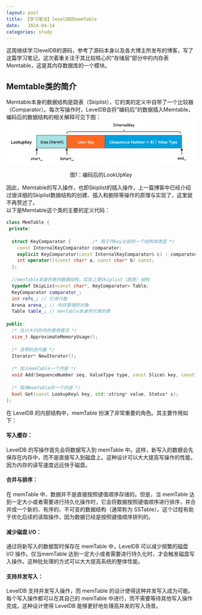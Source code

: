 ```yaml
---
layout: post
title: 【学习笔记】levelDB的memTable
date:   2024-04-14
categories: study
---
```

这周继续学习levelDB的源码，参考了源码本身以及各大博主所发布的博客，写了这篇学习笔记。这次着重关注于其比较核心的“存储层”部分中的内存表Memtable，这是其内存数据库的一个模块。  
## Memtable类的简介
Memtable本身的数据结构是跳表（Skiplist），它的类的定义中自带了一个比较器（Comparator）。每次写操作时，LevelDB会将“编码后”的数据插入Memtable，编码后的数据结构的相关解释可见下图：  
![my alternate text](/assets/LookupKey.png) 

<p align="center">
图1：编码后的LookUpKey
</p>

因此，Memtable的写入操作，也即Skiplist的插入操作，上一篇博客中已经介绍过很详细的Skiplist数据结构的创建、插入和删除等操作的原理与实现了，这里就不再赘述了。  
以下是Memtable这个类的主要的定义代码： 

```cpp  
class MemTable {
 private:

  struct KeyComparator {        /* 用于作key比较的一个结构体类型 */
    const InternalKeyComparator comparator;
    explicit KeyComparator(const InternalKeyComparator& c) : comparator(c) {}
    int operator()(const char* a, const char* b) const;
  };

  //menTable本身的表的数据结构，实际上是Skiplist（跳表）结构
  typedef SkipList<const char*, KeyComparator> Table; 
  KeyComparator comparator_;
  int refs_; // 引用计数
  Arena arena_; // 内存管理的对象
  Table table_; // menTable本身所代表的表

public:
  /* 估计大约的内存使用情况 */
  size_t ApproximateMemoryUsage();

  /* 自带的迭代器 */
  Iterator* NewIterator();

  /* 加入memTable一个内容 */
  void Add(SequenceNumber seq, ValueType type, const Slice& key, const Slice& value);

  /* 取得memTable的一个内容 */
  bool Get(const LookupKey& key, std::string* value, Status* s);
};

```
在 LevelDB 的内部结构中，memTable 扮演了非常重要的角色。其主要作用如下：  

#### 写入缓存：  
LevelDB 的写操作首先会将数据写入到 memTable 中。这样，新写入的数据会先保存在内存中，而不是直接写入到磁盘上。这种设计可以大大提高写操作的性能，因为内存的读写速度远远快于磁盘。  
#### 合并与排序：  
在 memTable 中，数据并不是直接按照键值顺序存储的。但是，当 memTable 达到一定大小或者需要进行持久化操作时，它会将数据按照键值顺序进行排序，并合并成一个新的、有序的、不可变的数据结构（通常称为 SSTable）。这个过程有助于优化后续的读取操作，因为数据已经是按照键值顺序排列的。  
#### 减少磁盘 I/O：  
通过将新写入的数据暂时保存在 memTable 中，LevelDB 可以减少频繁的磁盘 I/O 操作。仅当memTable 达到一定大小或者需要进行持久化时，才会触发磁盘写入操作。这种批处理的方式可以大大提高系统的整体性能。  
#### 支持并发写入：  
LevelDB 支持并发写入操作，而 memTable 的设计使得这种并发写入成为可能。每个写入操作都可以在其自己的 memTable 中进行，而不需要等待其他写入操作完成。这种设计使得 LevelDB 能够更好地处理高并发的写入场景。  